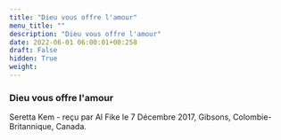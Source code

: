 ```yaml
---
title: "Dieu vous offre l'amour"
menu_title: ""
description: "Dieu vous offre l'amour"
date: 2022-06-01 06:00:01+00:258
draft: False
hidden: True
weight:
---
```

### Dieu vous offre l'amour

Seretta Kem - reçu par Al Fike le 7 Décembre 2017, Gibsons, Colombie-Britannique, Canada.




